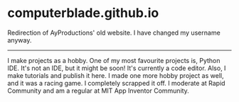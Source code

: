 # computerblade.github.io
Redirection of AyProductions' old website. I have changed my username anyway.

***

I make projects as a hobby. One of my most favourite projects is, Python IDE. It's not an IDE, but it might be soon! It's currently a code editor. Also, I make tutorials and publish it here. I made one more hobby project as well, and it was a racing game. I completely scrapped it off. I moderate at Rapid Community and am a regular at MIT App Inventor Community. 
